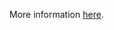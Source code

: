 More information [here](https://docs.prismacloud.io/en/enterprise-edition/policy-reference/google-cloud-policies/google-cloud-kubernetes-policies/ensure-gke-clusters-are-not-running-using-the-compute-engine-default-service-account).
